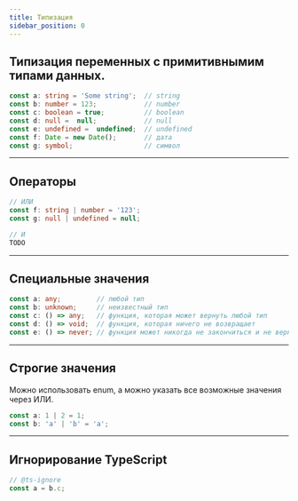 ```yaml
---
title: Типизация
sidebar_position: 0
---
```


## Типизация переменных с примитивнымим типами данных.

```ts
const a: string = 'Some string';  // string
const b: number = 123;            // number
const c: boolean = true;          // boolean
const d: null =  null;            // null
const e: undefined =  undefined;  // undefined
const f: Date = new Date();       // дата
const g: symbol;                  // символ
```

---

## Операторы

```ts
// ИЛИ
const f: string | number = '123';
const g: null | undefined = null;

// И
TODO
```

---

## Специальные значения

```ts
const a: any;         // любой тип
const b: unknown;     // неизвестный тип
const c: () => any;   // функция, которая может вернуть любой тип
const d: () => void;  // функция, которая ничего не возвращает
const e: () => never; // функция может никогда не закончиться и не вернуть результат
```

---

## Строгие значения

Можно использовать enum, а можно указать все возможные значения через ИЛИ.

```ts
const a: 1 | 2 = 1;
const b: 'a' | 'b' = 'a';
```

---

## Игнорирование TypeScript

```ts
// @ts-ignore
const a = b.c;
```



